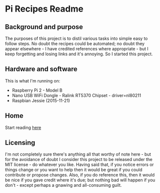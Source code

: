 # Pi Recipes Readme
## Background and purpose
The purposes of this project is to distil various tasks into simple easy to follow steps.
No doubt the recipes could be automated; no doubt they appear elsewhere - I have credited
references where appropriate - but I keep forgetting and losing links and it's annoying.
So I started this project.

## Hardware and software
This is what I'm running on:
 * Raspberry Pi 2 - Model B
 * Nano USB WiFi Dongle - Ralink RT5370 Chipset - driver=nl80211
 * Raspbian Jessie (2015-11-21)

## Home
Start reading [here](index.md)

## Licensing
I'm not completely sure there's anything all that worthy of note here - but for the avoidance
of doubt I consider this project to be released under the MIT license - do whatever you like.
Having said that, if you notice errors or things change or you want to help then it would be
great if you could contribute or propose changes. Also, if you do reference this, then it would
be nice if you gave credit where it's due; but nothing bad will happen if you don't - except
perhaps a gnawing and all-consuming guilt.